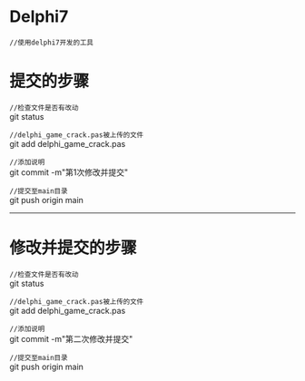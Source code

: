 # Delphi7
 
`//使用delphi7开发的工具`  

# 提交的步骤
`//检查文件是否有改动`  
git status

`//delphi_game_crack.pas被上传的文件  `  
git add delphi_game_crack.pas

`//添加说明`  
git commit -m"第1次修改并提交"

`//提交至main目录  `  
git push origin main

---------------------------------------------------
# 修改并提交的步骤
 
`//检查文件是否有改动`  
git status

`//delphi_game_crack.pas被上传的文件  `  
git add delphi_game_crack.pas

`//添加说明`  
git commit -m"第二次修改并提交"

`//提交至main目录  `  
git push origin main

